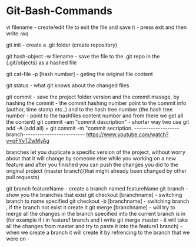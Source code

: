 # Git-Bash-Commands

vi filename - create/edit file
to exit the file and save it - press exit and then write :wq


git init - create a .git folder (create repository)

git hash-object -w filename - save the file to the .git repo in the (.git/objects) as a hashed file

git cat-file -p [hash number] - geting the original file content

git status - what git knows about the changed files

git commit - save the project folder version and the commit massge, 
by hashing the commit - the commit hashing number point to the commit info  (author, time stamp etc..) 
and to the hash tree number (the hash tree number - point to the hashfiles content number and from there we get all the content)
git commit -am "commit description" - shorter way two use git add -A (add all) + git commit -m "commit secription.
-------------------branch--------------------------
https://www.youtube.com/watch?v=oFYyTZwMyAg

branches let you duplicate a specific version of the project, without worry about that it will change by someone else while you 
working on a new feature and after you finished
you can push the changes you did to the original project (master branch)(that might already been changed by other pull requests)

git branch featureName - create a branch named featureName 
git branch - show you the branches that exist
git checkout [branchname] - switching branch to name specified
git checkout -b [branchname] - switching branch , if the branch not exist it create it
git merge [branchname] - will try to merge all the changes in the branch specified into the current branch is in (for example if i in 
feature1 branch and i write git merge master - it will take all the changes from master and try to paste it into the feature1 branch)
-when we create a branch it will create it by refrencing to the branch that we were on -